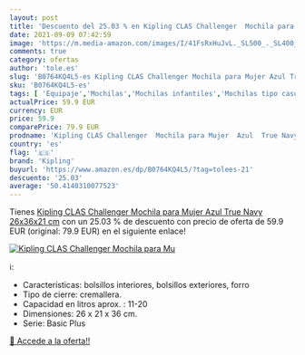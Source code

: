 ```yaml
---
layout: post
title: 'Descuento del 25.03 % en Kipling CLAS Challenger  Mochila para Mu'
date: 2021-09-09 07:42:59
image: 'https://m.media-amazon.com/images/I/41FsRxHuJvL._SL500_._SL400_.jpg'
comments: true
category: ofertas
author: 'tole.es'
slug: 'B0764KQ4L5-es Kipling CLAS Challenger Mochila para Mujer Azul True Navy...'
sku: 'B0764KQ4L5-es'
tags: [ 'Equipaje','Mochilas','Mochilas infantiles','Mochilas tipo casual','kipling','mochila', ]
actualPrice: 59.9 EUR
currency: EUR
price: 59.9
comparePrice: 79.9 EUR
prodname: 'Kipling CLAS Challenger  Mochila para Mujer  Azul  True Navy   26x36x21 cm'
country: 'es'
flag: '🇪🇸'
brand: 'Kipling'
buyurl: 'https://www.amazon.es/dp/B0764KQ4L5/?tag=tolees-21'
descuento: '25.03'
average: '50.4140310077523'
---
```


Tienes [Kipling CLAS Challenger  Mochila para Mujer  Azul  True Navy   26x36x21 cm](https://www.amazon.es/dp/B0764KQ4L5/?tag=tolees-21) con un 25.03 % de descuento con precio de oferta de 59.9 EUR (original: 79.9 EUR) en el siguiente enlace!

[![Kipling CLAS Challenger  Mochila para Mu](https://m.media-amazon.com/images/I/41FsRxHuJvL._SL500_._SL400_.jpg)](https://www.amazon.es/dp/B0764KQ4L5/?tag=tolees-21)

ℹ️:

- Características: bolsillos interiores, bolsillos exteriores, forro
- Tipo de cierre: cremallera.
- Capacidad en litros aprox. : 11-20
- Dimensiones: 26 x 21 x 36 cm.
- Serie: Basic Plus

[🛒 Accede a la oferta!!](https://www.amazon.es/dp/B0764KQ4L5/?tag=tolees-21)
